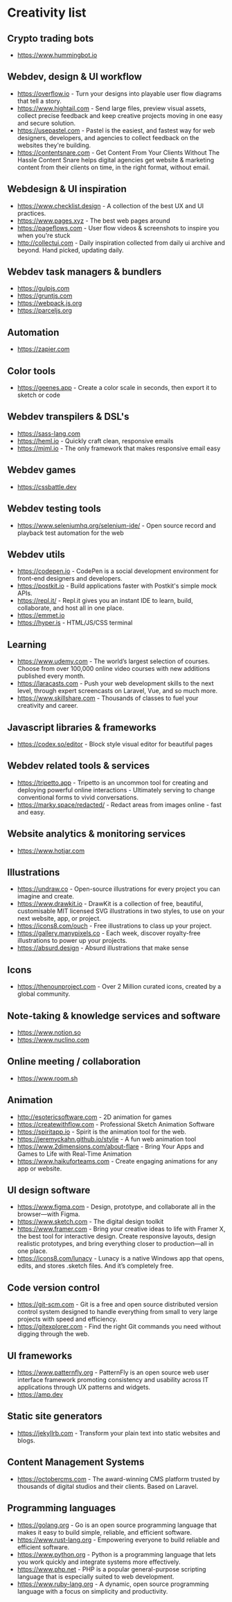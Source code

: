 # Creativity list

## Crypto trading bots

* https://www.hummingbot.io

## Webdev, design & UI workflow

* https://overflow.io - Turn your designs into playable user flow diagrams that tell a story.
* https://www.hightail.com - Send large files, preview visual assets, collect precise feedback and keep creative projects moving in one easy and secure solution.
* https://usepastel.com - Pastel is the easiest, and fastest way for web designers, developers, and agencies to collect feedback on the websites they're building.
* https://contentsnare.com - Get Content From Your Clients Without The Hassle Content Snare helps digital agencies get website & marketing content from their clients on time, in the right format, without email.

## Webdesign & UI inspiration

* https://www.checklist.design - A collection of the best UX and UI practices.
* https://www.pages.xyz - The best web pages around
* https://pageflows.com - User flow videos & screenshots to inspire you when you're stuck
* http://collectui.com - Daily inspiration collected from daily ui archive and beyond. Hand picked, updating daily.

## Webdev task managers & bundlers

* https://gulpjs.com
* https://gruntjs.com
* https://webpack.js.org
* https://parceljs.org

## Automation

* https://zapier.com

## Color tools

* https://geenes.app - Create a color scale in seconds, then export it to sketch or code

## Webdev transpilers & DSL's

* https://sass-lang.com
* https://heml.io - Quickly craft clean, responsive emails
* https://mjml.io - The only framework that makes responsive email easy

## Webdev games

* https://cssbattle.dev

## Webdev testing tools

* https://www.seleniumhq.org/selenium-ide/ - Open source record and playback test automation for the web

## Webdev utils

* https://codepen.io - CodePen is a social development environment for front-end designers and developers.
* https://postkit.io - Build applications faster with Postkit's simple mock APIs.
* https://repl.it/ - Repl.it gives you an instant IDE to learn, build, collaborate, and host all in one place.
* https://emmet.io
* https://hyper.is - HTML/JS/CSS terminal

## Learning

* https://www.udemy.com - The world’s largest selection of courses. Choose from over 100,000 online video courses with new additions published every month.
* https://laracasts.com - Push your web development skills to the next level, through expert screencasts on Laravel, Vue, and so much more.
* https://www.skillshare.com - Thousands of classes to fuel your creativity and career.

## Javascript libraries & frameworks

* https://codex.so/editor - Block style visual editor for beautiful pages

## Webdev related tools & services

* https://tripetto.app - Tripetto is an uncommon tool for creating and deploying powerful online interactions - Ultimately serving to change conventional forms to vivid conversations.
* https://marky.space/redacted/ - Redact areas from images online - fast and easy.

## Website analytics & monitoring services

* https://www.hotjar.com

## Illustrations

* https://undraw.co - Open-source illustrations for every project you can imagine and create.
* https://www.drawkit.io - DrawKit is a collection of free, beautiful, customisable MIT licensed SVG illustrations in two styles, to use on your next website, app, or project.
* https://icons8.com/ouch - Free illustrations to class up your project.
* https://gallery.manypixels.co - Each week, discover royalty-free illustrations to power up your projects.
* https://absurd.design - Absurd illustrations that make sense

## Icons

* https://thenounproject.com - Over 2 Million curated icons, created by a global community.

## Note-taking & knowledge services and software

* https://www.notion.so
* https://www.nuclino.com

## Online meeting / collaboration

* https://www.room.sh

## Animation

* http://esotericsoftware.com - 2D animation for games
* https://createwithflow.com - Professional Sketch Animation Software
* https://spiritapp.io - Spirit is the animation tool for the web.
* https://jeremyckahn.github.io/stylie - A fun web animation tool
* https://www.2dimensions.com/about-flare - Bring Your Apps and Games to Life with Real-Time Animation
* https://www.haikuforteams.com - Create engaging animations for any app or website.

## UI design software

* https://www.figma.com - Design, prototype, and collaborate all in the browser—with Figma.
* https://www.sketch.com - The digital design toolkit
* https://www.framer.com - Bring your creative ideas to life with Framer X, the best tool for interactive design. Create responsive layouts, design realistic prototypes, and bring everything closer to production—all in one place.
* https://icons8.com/lunacy - Lunacy is a native Windows app that opens, edits, and stores .sketch files. And it’s completely free.

## Code version control

* https://git-scm.com - Git is a free and open source distributed version control system designed to handle everything from small to very large projects with speed and efficiency.
* https://gitexplorer.com - Find the right Git commands you need without digging through the web.

## UI frameworks

* https://www.patternfly.org - PatternFly is an open source web user interface framework promoting consistency and usability across IT applications through UX patterns and widgets.
* https://amp.dev

## Static site generators

* https://jekyllrb.com - Transform your plain text into static websites and blogs.

## Content Management Systems

* https://octobercms.com - The award-winning CMS platform trusted by thousands of digital studios and their clients. Based on Laravel.

## Programming languages

* https://golang.org - Go is an open source programming language that makes it easy to build simple, reliable, and efficient software.
* https://www.rust-lang.org - Empowering everyone to build reliable and efficient software.
* https://www.python.org - Python is a programming language that lets you work quickly and integrate systems more effectively.
* https://www.php.net - PHP is a popular general-purpose scripting language that is especially suited to web development.
* https://www.ruby-lang.org - A dynamic, open source programming language with a focus on simplicity and productivity.
